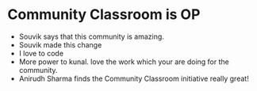 # Community Classroom is OP

- Souvik says that this community is amazing.
- Souvik made this change
- I love to code
- More power to kunal. love the work which your are doing for the community.
- Anirudh Sharma finds the Community Classroom initiative really great!
